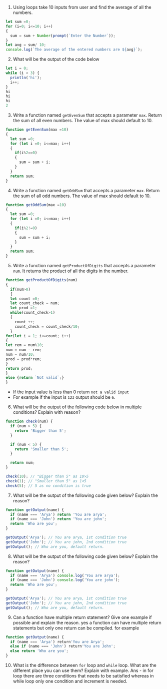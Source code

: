 1. Using loops take 10 inputs from user and find the average of all the numbers.
```js
let sum =0;
for (i=0; i<=10; i++)
{
  sum = sum + Number(prompt(`Enter the Number`));
}
let avg = sum/ 10;
console.log(`The average of the entered numbers are ${avg}`);
```
2. What will be the output of the code below

```js
let i = 0;
while (i < 3) {
  println('hi');
  i++;
}
hi
hi
hi
2
```

3. Write a function named `getEvenSum` that accepts a parameter `max`. Return the sum of all even numbers. The value of max should default to 10.
```js
function getEvenSum(max =10)
{
  let sum =0;
  for (let i =0; i<=max; i++)
  {
    if(i%2==0)
    {
      sum = sum + i;
    }
  }
  return sum;
}
```

4. Write a function named `getOddSum` that accepts a parameter `max`. Return the sum of all odd numbers. The value of max should default to 10.
```js
function getOddSum(max =10)
{
  let sum =0;
  for (let i =0; i<=max; i++)
  {
    if(i%2!=0)
    {
      sum = sum + i;
    }
  }
  return sum;
}
```
5. Write a function named `getProductOfDigits` that accepts a parameter `num`. It returns the product of all the digits in the number.
```js
function getProductOfDigits(num)
{
  if(num>0)
  {
  let count =0;
  let count_check = num;
  let prod =1;
  while(count_check>1)
  {
    count ++;
    count_check = count_check/10;
  }
for(let i = 1; i<=count; i++)
{
let rem = num%10;
num = num - rem;
num = num/10;
prod = prod*rem;
}
return prod;
}
else {return `Not valid`;}
}
```
- If the input value is less than 0 return `not a valid input`
- For example if the input is `123` output should be `6`.

6. What will be the output of the following code below in multiple conditions? Explain with reason?

```js
function check(num) {
  if (num > 5) {
    return 'Bigger than 5';
  }

  if (num < 5) {
    return 'Smaller than 5';
  }

  return num;
}

check(10); // "Bigger than 5" as 10>5
check(1); // "Smaller than 5" as 1<5
check(5); // 5 as no condition is true
```

7. What will be the output of the following code given below? Explain the reason?

```js
function getOutput(name) {
  if (name === 'Arya') return 'You are arya';
  if (name === 'John') return 'You are john';
  return 'Who are you';
}

getOutput('Arya'); // You are arya, 1st condition true
getOutput('John'); // You are john, 2nd condition true
getOutput(); // Who are you, default return.
```

8. What will be the output of the following code given below? Explain the reason?

```js
function getOutput(name) {
  if (name === 'Arya') console.log('You are arya');
  if (name === 'John') console.log('You are john');
  return 'Who are you';
}

getOutput('Arya'); // You are arya, 1st condition true
getOutput('John'); // You are john, 2nd condition true
getOutput(); // Who are you, default return.
```

9. Can a function have multiple return statement? Give one example if possible and explain the reason.
yes a function can have multiple return statements but only one return can be compiled. for example
```js
function getOutput(name) {
  if (name === 'Arya') return'You are Arya';
  else if (name === 'John') return'You are John';
  else return 'Who are you';
}
```

10. What is the difference between `for` loop and `while` loop. What are the different place you can use them? Explain with example.
Ans - in for loop there are three conditions that needs to be satisfied whereas in while loop only one condition and increment is needed. 

